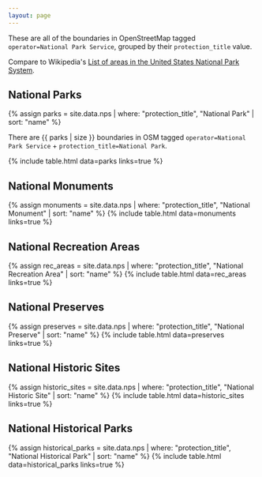 ```yaml
---
layout: page
---
```


These are all of the boundaries in OpenStreetMap tagged `operator=National Park Service`, grouped by their `protection_title` value.

Compare to Wikipedia's [List of areas in the United States National Park System](https://en.wikipedia.org/wiki/List_of_areas_in_the_United_States_National_Park_System).

## National Parks
{% assign parks = site.data.nps | where: "protection_title", "National Park" | sort: "name" %}

There are {{ parks | size }} boundaries in OSM tagged `operator=National Park Service` + `protection_title=National Park`.

{% include table.html data=parks links=true %}

## National Monuments
{% assign monuments = site.data.nps | where: "protection_title", "National Monument" | sort: "name" %}
{% include table.html data=monuments links=true %}

## National Recreation Areas
{% assign rec_areas = site.data.nps | where: "protection_title", "National Recreation Area" | sort: "name" %}
{% include table.html data=rec_areas links=true %}

## National Preserves
{% assign preserves = site.data.nps | where: "protection_title", "National Preserve" | sort: "name" %}
{% include table.html data=preserves links=true %}

## National Historic Sites
{% assign historic_sites = site.data.nps | where: "protection_title", "National Historic Site" | sort: "name" %}
{% include table.html data=historic_sites links=true %}

## National Historical Parks
{% assign historical_parks = site.data.nps | where: "protection_title", "National Historical Park" | sort: "name" %}
{% include table.html data=historical_parks links=true %}


